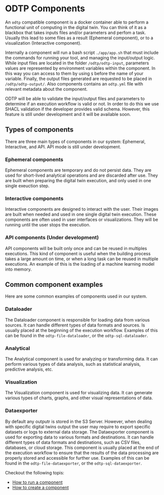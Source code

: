 # ODTP Components

An `odtp` compatible component is a docker container able to perform a functional unit of computing in the digital twin. You can think of it as a blackbox that takes inputs files and/or parameters and perfom a task. Usually this lead to some files as a result (Ephemeral component), or to a visualization (Interactive component).

Internally a component will run a bash script `./app/app.sh` that must include the commands for running your tool, and managing the input/output logic. While input files are located in the folder `/odtp/odtp-input`, parameters values are represented by environment variables within the component. In this way you can access to them by using `$` before the name of your variable. Finally, the output files generated are requested to be placed in `/odtp/odtp-output/`. Also components contains an `odtp.yml` file with relevant metadata about the component. 

ODTP will be able to validate the input/output files and parameters to determine if an execution workflow is valid or not. In order to do this we use SHACL validation if the developer provides valid schema. However, this feature is still under development and it will be available soon. 

## Types of components

There are three main types of components in our system: Ephemeral, Interactive, and API. API mode is still under development. 

### Ephemeral components

Ephemeral components are temporary and do not persist data. They are used for short-lived analytical operations and are discarded after use. They are built when preparing the digital twin execution, and only used in one single exeuction step.

### Interactive components

Interactive components are designed to interact with the user. Their images are built when needed and used in one single digital twin execution. These components are often used in user interfaces or visualizations. They will be running until the user stops the execution.

### API components (Under development)

API components will be built only once and can be reused in multiples executions. This kind of component is useful when the building process takes a large amount on time, or when a long task can be reused in multiple executions. An example of this is the loading of a machine learning model into memory.

## Common component examples

Here are some common examples of components used in our system.

### Dataloader

The Dataloader component is responsible for loading data from various sources. It can handle different types of data formats and sources. Is usually placed at the beginning of the execution workflow. Examples of this can be found in the `odtp-file-dataloader`, or the `odtp-sql-dataloader`.

### Analytical

The Analytical component is used for analyzing or transforming data. It can perform various types of data analysis, such as statistical analysis, predictive analysis, etc.

### Visualization

The Visualization component is used for visualizing data. It can generate various types of charts, graphs, and other visual representations of data.

### Dataexporter

By default any outputr is stored in the S3 Server. However, when dealing with specific digital twins output the user may require to export specific datasets or logs to external data storage. The Dataexporter component is used for exporting data to various formats and destinations. It can handle different types of data formats and destinations, such as CSV files, databases, or cloud storage. This component is usually placed at the end of the execution workflow to ensure that the results of the data processing are properly stored and accessible for further use. Examples of this can be found in the `odtp-file-dataexporter`, or the `odtp-sql-dataexporter`.


Checkout the following topis:

-  [How to run a component](components/how-to-run-a-component)
-  [How to create a component](components/components-development)

<script src="https://hypothes.is/embed.js" async></script>
